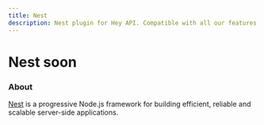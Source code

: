```yaml
---
title: Nest
description: Nest plugin for Hey API. Compatible with all our features.
---
```


<script setup lang="ts">
import FeatureStatus from '@components/FeatureStatus.vue';
</script>

# Nest <span data-soon>soon</span>

<FeatureStatus issueNumber=1481 name="Nest" />

### About

[Nest](https://nestjs.com) is a progressive Node.js framework for building efficient, reliable and scalable server-side applications.

<!--@include: ../../partials/sponsors.md-->
